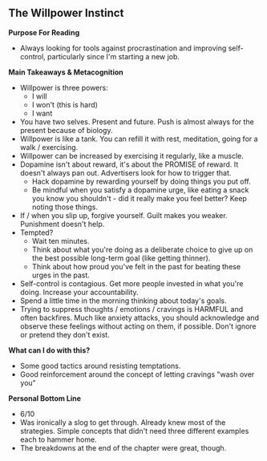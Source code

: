 ## The Willpower Instinct

**Purpose For Reading**
- Always looking for tools against procrastination and improving self-control, particularly since I'm starting a new job.
 
**Main Takeaways & Metacognition**
- Willpower is three powers:
	- I will 
	- I won't (this is hard)
	- I want
- You have two selves. Present and future. Push is almost always for the present because of biology.
- Willpower is like a tank. You can refill it with rest, meditation, going for a walk / exercising.
- Willpower can be increased by exercising it regularly, like a muscle. 
- Dopamine isn't about reward, it's about the PROMISE of reward. It doesn't always pan out. Advertisers look for how to trigger that.
	- Hack dopamine by rewarding yourself by doing things you put off.
	- Be mindful when you satisfy a dopamine urge, like eating a snack you know you shouldn't - did it really make you feel better? Keep noting those things.
- If / when you slip up, forgive yourself. Guilt makes you weaker. Punishment doesn't help.
- Tempted?
	- Wait ten minutes.
	- Think about what you're doing as a deliberate choice to give up on the best possible long-term goal (like getting thinner).
	- Think about how proud you've felt in the past for beating these urges in the past.
- Self-control is contagious. Get more people invested in what you're doing. Increase your accountability.
- Spend a little time in the morning thinking about today's goals.
- Trying to suppress thoughts / emotions / cravings is HARMFUL and often backfires. Much like anxiety attacks, you should acknowledge and observe these feelings without acting on them, if possible. Don't ignore or pretend they don't exist.

**What can I do with this?**
- Some good tactics around resisting temptations.
- Good reinforcement around the concept of letting cravings "wash over you"

**Personal Bottom Line**
- 6/10
- Was ironically a slog to get through. Already knew most of the strategies. Simple concepts that didn't need three different examples each to hammer home.
- The breakdowns at the end of the chapter were great, though.
<!--stackedit_data:
eyJoaXN0b3J5IjpbLTI5OTE4MzU5N119
-->